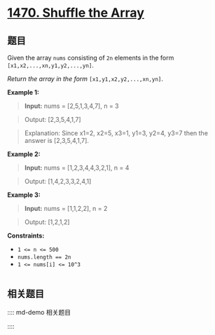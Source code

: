 # [1470. Shuffle the Array](https://leetcode.com/problems/shuffle-the-array/)

## 题目

Given the array `nums` consisting of `2n` elements in the form
`[x1,x2,...,xn,y1,y2,...,yn]`.

_Return the array in the form_ `[x1,y1,x2,y2,...,xn,yn]`.



**Example 1:**

> 
> 
> 
> 

> 
> **Input:** nums = [2,5,1,3,4,7], n = 3

> 
> Output: [2,3,5,4,1,7] 

> 
> Explanation: Since x1=2, x2=5, x3=1, y1=3, y2=4, y3=7 then the answer is [2,3,5,4,1,7].


**Example 2:**

> 
> 
> 
> 

> 
> **Input:** nums = [1,2,3,4,4,3,2,1], n = 4

> 
> Output: [1,4,2,3,3,2,4,1]


**Example 3:**

> 
> 
> 
> 

> 
> **Input:** nums = [1,1,2,2], n = 2

> 
> Output: [1,2,1,2]


**Constraints:**

  * `1 <= n <= 500`
  * `nums.length == 2n`
  * `1 <= nums[i] <= 10^3`




```javascript

```

## 相关题目

:::: md-demo 相关题目

::::
